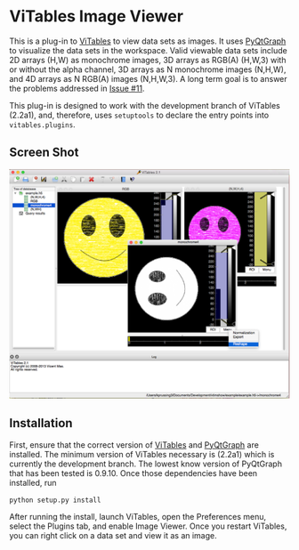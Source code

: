 ViTables Image Viewer
=====================

This is a plug-in to [ViTables] to view data sets as images.  It uses
[PyQtGraph] to visualize the data sets in the workspace.  Valid viewable
data sets include 2D arrays (H,W) as monochrome images, 3D arrays as
RGB(A) (H,W,3) with or without the alpha channel, 3D arrays as N
monochrome images (N,H,W), and 4D arrays as N RGB(A) images (N,H,W,3).
A long term goal is to answer the problems addressed in [Issue #11].

This plug-in is designed to work with the development branch of ViTables
(2.2a1), and, therefore, uses `setuptools` to declare the entry points
into `vitables.plugins`.

Screen Shot
-----------

![Viewing example/example.h5](example/screen_shot_20150521T140720.png)


Installation
------------

First, ensure that the correct version of [ViTables] and [PyQtGraph] are
installed.  The minimum version of ViTables necessary is (2.2a1) which
is currently the development branch.  The lowest know version of
PyQtGraph that has been tested is 0.9.10.  Once those dependencies have
been installed, run

    python setup.py install

After running the install, launch ViTables, open the Preferences menu,
select the Plugins tab, and enable Image Viewer.  Once you restart
ViTables, you can right click on a data set and view it as an image.

[ViTables]: http://vitables.org
[PyQtGraph]: http://www.pyqtgraph.org
[Issue #11]: https://github.com/uvemas/ViTables/issues/11


